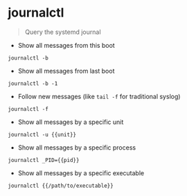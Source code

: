 # journalctl

> Query the systemd journal

- Show all messages from this boot

`journalctl -b`

- Show all messages from last boot

`journalctl -b -1`

- Follow new messages (like `tail -f` for traditional syslog)

`journalctl -f`

- Show all messages by a specific unit

`journalctl -u {{unit}}`

- Show all messages by a specific process

`journalctl _PID={{pid}}`

- Show all messages by a specific executable

`journalctl {{/path/to/executable}}`
